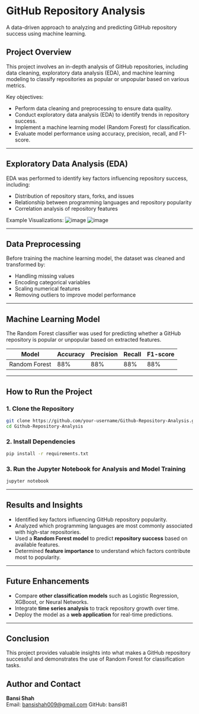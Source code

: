 # GitHub Repository Analysis
A data-driven approach to analyzing and predicting GitHub repository success using machine learning. 

## Project Overview
This project involves an in-depth analysis of GitHub repositories, including data cleaning, exploratory data analysis (EDA), and machine learning modeling to classify repositories as popular or unpopular based on various metrics.  

Key objectives:  
- Perform data cleaning and preprocessing to ensure data quality.  
- Conduct exploratory data analysis (EDA) to identify trends in repository success.  
- Implement a machine learning model (Random Forest) for classification.  
- Evaluate model performance using accuracy, precision, recall, and F1-score.  

---

## Exploratory Data Analysis (EDA)  
EDA was performed to identify key factors influencing repository success, including:  
- Distribution of repository stars, forks, and issues
- Relationship between programming languages and repository popularity  
- Correlation analysis of repository features  

Example Visualizations: 
![image](https://github.com/user-attachments/assets/5b6aab80-2b60-4a48-86a1-a480f9e75465)
![image](https://github.com/user-attachments/assets/1409bb7e-67c9-4dbb-9760-10a28da08af5)



---

## Data Preprocessing 
Before training the machine learning model, the dataset was cleaned and transformed by:  
- Handling missing values  
- Encoding categorical variables 
- Scaling numerical features
- Removing outliers to improve model performance  

---

## Machine Learning Model  
The Random Forest classifier was used for predicting whether a GitHub repository is popular or unpopular based on extracted features.  

| Model           | Accuracy | Precision | Recall | F1-score |
|---------------|----------|------------|---------|------------|
| Random Forest | 88%      | 88%        | 88%     | 88%        |


---

## How to Run the Project 
### 1. Clone the Repository  
```sh
git clone https://github.com/your-username/Github-Repository-Analysis.git
cd Github-Repository-Analysis
```

### 2. Install Dependencies
```sh
pip install -r requirements.txt
```

### 3. Run the Jupyter Notebook for Analysis and Model Training 
```sh
jupyter notebook
```

---

## Results and Insights 
- Identified key factors influencing GitHub repository popularity.  
- Analyzed which programming languages are most commonly associated with high-star repositories.  
- Used a **Random Forest model** to predict **repository success** based on available features.  
- Determined **feature importance** to understand which factors contribute most to popularity.  


---

## Future Enhancements 
- Compare **other classification models** such as Logistic Regression, XGBoost, or Neural Networks.  
- Integrate **time series analysis** to track repository growth over time.  
- Deploy the model as a **web application** for real-time predictions.  

---

## Conclusion 
This project provides valuable insights into what makes a GitHub repository successful and demonstrates the use of Random Forest for classification tasks.  


## Author and Contact 
**Bansi Shah**  
Email: bansishah009@gmail.com 
GitHub: bansi81
  


